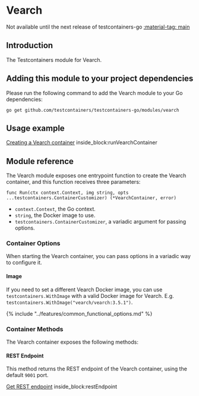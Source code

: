 # Vearch

Not available until the next release of testcontainers-go <a href="https://github.com/testcontainers/testcontainers-go"><span class="tc-version">:material-tag: main</span></a>

## Introduction

The Testcontainers module for Vearch.

## Adding this module to your project dependencies

Please run the following command to add the Vearch module to your Go dependencies:

```
go get github.com/testcontainers/testcontainers-go/modules/vearch
```

## Usage example

<!--codeinclude-->
[Creating a Vearch container](../../modules/vearch/examples_test.go) inside_block:runVearchContainer
<!--/codeinclude-->

## Module reference

The Vearch module exposes one entrypoint function to create the Vearch container, and this function receives three parameters:

```golang
func Run(ctx context.Context, img string, opts ...testcontainers.ContainerCustomizer) (*VearchContainer, error)
```

- `context.Context`, the Go context.
- `string`, the Docker image to use.
- `testcontainers.ContainerCustomizer`, a variadic argument for passing options.

### Container Options

When starting the Vearch container, you can pass options in a variadic way to configure it.

#### Image

If you need to set a different Vearch Docker image, you can use `testcontainers.WithImage` with a valid Docker image
for Vearch. E.g. `testcontainers.WithImage("vearch/vearch:3.5.1")`.

{% include "../features/common_functional_options.md" %}

### Container Methods

The Vearch container exposes the following methods:

#### REST Endpoint

This method returns the REST endpoint of the Vearch container, using the default `9001` port.

<!--codeinclude-->
[Get REST endpoint](../../modules/vearch/vearch_test.go) inside_block:restEndpoint
<!--/codeinclude-->


